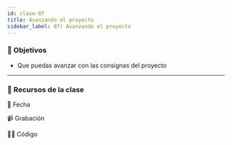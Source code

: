 ```yaml
---
id: clase-07
title: Avanzando el proyecto
sidebar_label: 07) Avanzando el proyecto
---
```


### 🏁 Objetivos

- Que puedas avanzar con las consignas del proyecto

---

### 🚀 Recursos de la clase

📆 Fecha

📹 Grabación

👩‍💻 Código
